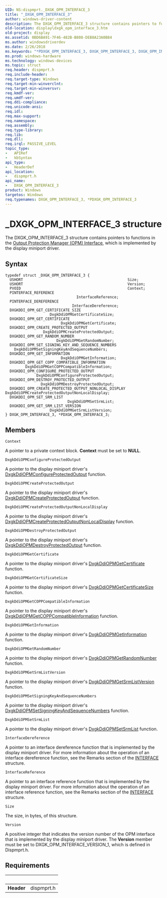 ```yaml
---
UID: NS:dispmprt._DXGK_OPM_INTERFACE_3
title: "_DXGK_OPM_INTERFACE_3"
author: windows-driver-content
description: The DXGK_OPM_INTERFACE_3 structure contains pointers to functions in the Output Protection Manager (OPM) Interface, which is implemented by the display miniport driver.
old-location: display\dxgk_opm_interface_3.htm
old-project: display
ms.assetid: 0BD6BA91-7F46-482B-B808-DEB8A23A0B84
ms.author: windowsdriverdev
ms.date: 2/26/2018
ms.keywords: "*PDXGK_OPM_INTERFACE_3, DXGK_OPM_INTERFACE_3, DXGK_OPM_INTERFACE_3 structure [Display Devices], PDXGK_OPM_INTERFACE_3, PDXGK_OPM_INTERFACE_3 structure pointer [Display Devices], _DXGK_OPM_INTERFACE_3, display.dxgk_opm_interface_3, dispmprt/DXGK_OPM_INTERFACE_3, dispmprt/PDXGK_OPM_INTERFACE_3"
ms.prod: windows-hardware
ms.technology: windows-devices
ms.topic: struct
req.header: dispmprt.h
req.include-header: 
req.target-type: Windows
req.target-min-winverclnt: 
req.target-min-winversvr: 
req.kmdf-ver: 
req.umdf-ver: 
req.ddi-compliance: 
req.unicode-ansi: 
req.idl: 
req.max-support: 
req.namespace: 
req.assembly: 
req.type-library: 
req.lib: 
req.dll: 
req.irql: PASSIVE_LEVEL
topic_type:
-	APIRef
-	kbSyntax
api_type:
-	HeaderDef
api_location:
-	dispmprt.h
api_name:
-	DXGK_OPM_INTERFACE_3
product: Windows
targetos: Windows
req.typenames: DXGK_OPM_INTERFACE_3, *PDXGK_OPM_INTERFACE_3
---
```


# _DXGK_OPM_INTERFACE_3 structure
The DXGK_OPM_INTERFACE_3 structure contains pointers to functions in the <a href="https://msdn.microsoft.com/8dc171f7-76ca-4e1a-865e-7dcb6ab9a2e9">Output Protection Manager (OPM) Interface</a>, which is implemented by the display miniport driver.

## Syntax
````
typedef struct _DXGK_OPM_INTERFACE_3 {
  USHORT                                               Size;
  USHORT                                               Version;
  PVOID                                                Context;
  PINTERFACE_REFERENCE                                 InterfaceReference;
  PINTERFACE_DEREFERENCE                               InterfaceDereference;
  DXGKDDI_OPM_GET_CERTIFICATE_SIZE                     DxgkDdiOPMGetCertificateSize;
  DXGKDDI_OPM_GET_CERTIFICATE                          DxgkDdiOPMGetCertificate;
  DXGKDDI_OPM_CREATE_PROTECTED_OUTPUT                  DxgkDdiOPMCreateProtectedOutput;
  DXGKDDI_OPM_GET_RANDOM_NUMBER                        DxgkDdiOPMGetRandomNumber;
  DXGKDDI_OPM_SET_SIGNING_KEY_AND_SEQUENCE_NUMBERS     DxgkDdiOPMSetSigningKeyAndSequenceNumbers;
  DXGKDDI_OPM_GET_INFORMATION                          DxgkDdiOPMGetInformation;
  DXGKDDI_OPM_GET_COPP_COMPATIBLE_INFORMATION          DxgkDdiOPMGetCOPPCompatibleInformation;
  DXGKDDI_OPM_CONFIGURE_PROTECTED_OUTPUT               DxgkDdiOPMConfigureProtectedOutput;
  DXGKDDI_OPM_DESTROY_PROTECTED_OUTPUT                 DxgkDdiOPMDestroyProtectedOutput;
  DXGKDDI_OPM_CREATE_PROTECTED_OUTPUT_NONLOCAL_DISPLAY DxgkDdiOPMCreateProtectedOutputNonLocalDisplay;
  DXGKDDI_OPM_SET_SRM_LIST                             DxgkDdiOPMSetSrmList;
  DXGKDDI_OPM_GET_SRM_LIST_VERSION                     DxgkDdiOPMGetSrmListVersion;
} DXGK_OPM_INTERFACE_3, *PDXGK_OPM_INTERFACE_3;
````

## Members


`Context`

A pointer to a private context block. <b>Context</b> must be set to <b>NULL</b>.

`DxgkDdiOPMConfigureProtectedOutput`

A pointer to the display miniport driver's <a href="..\dispmprt\nc-dispmprt-dxgkddi_opm_configure_protected_output.md">DxgkDdiOPMConfigureProtectedOutput</a> function.

`DxgkDdiOPMCreateProtectedOutput`

A pointer to the display miniport driver's <a href="..\dispmprt\nc-dispmprt-dxgkddi_opm_create_protected_output.md">DxgkDdiOPMCreateProtectedOutput</a> function.

`DxgkDdiOPMCreateProtectedOutputNonLocalDisplay`

A pointer to the display miniport driver's <a href="..\dispmprt\nc-dispmprt-dxgkddi_opm_destroy_protected_output.md">DxgkDdiOPMCreateProtectedOutputNonLocalDisplay</a> function.

`DxgkDdiOPMDestroyProtectedOutput`

A pointer to the display miniport driver's <a href="..\dispmprt\nc-dispmprt-dxgkddi_opm_destroy_protected_output.md">DxgkDdiOPMDestroyProtectedOutput</a> function.

`DxgkDdiOPMGetCertificate`

A pointer to the display miniport driver's <a href="..\dispmprt\nc-dispmprt-dxgkddi_opm_get_certificate.md">DxgkDdiOPMGetCertificate</a> function.

`DxgkDdiOPMGetCertificateSize`

A pointer to the display miniport driver's <a href="..\dispmprt\nc-dispmprt-dxgkddi_opm_get_certificate_size.md">DxgkDdiOPMGetCertificateSize</a> function.

`DxgkDdiOPMGetCOPPCompatibleInformation`

A pointer to the display miniport driver's <a href="..\dispmprt\nc-dispmprt-dxgkddi_opm_get_copp_compatible_information.md">DxgkDdiOPMGetCOPPCompatibleInformation</a> function.

`DxgkDdiOPMGetInformation`

A pointer to the display miniport driver's <a href="..\dispmprt\nc-dispmprt-dxgkddi_opm_get_information.md">DxgkDdiOPMGetInformation</a> function.

`DxgkDdiOPMGetRandomNumber`

A pointer to the display miniport driver's <a href="..\dispmprt\nc-dispmprt-dxgkddi_opm_get_random_number.md">DxgkDdiOPMGetRandomNumber</a> function.

`DxgkDdiOPMGetSrmListVersion`

A pointer to the display miniport driver's <a href="..\dispmprt\nc-dispmprt-dxgkddi_opm_destroy_protected_output.md">DxgkDdiOPMGetSrmListVersion</a> function.

`DxgkDdiOPMSetSigningKeyAndSequenceNumbers`

A pointer to the display miniport driver's <a href="..\dispmprt\nc-dispmprt-dxgkddi_opm_set_signing_key_and_sequence_numbers.md">DxgkDdiOPMSetSigningKeyAndSequenceNumbers</a> function.

`DxgkDdiOPMSetSrmList`

A pointer to the display miniport driver's <a href="..\dispmprt\nc-dispmprt-dxgkddi_opm_destroy_protected_output.md">DxgkDdiOPMSetSrmList</a> function.

`InterfaceDereference`

A pointer to an interface dereference function that is implemented by the display miniport driver. For more information about the operation of an interface dereference function, see the Remarks section of the <a href="..\wdm\ns-wdm-_interface.md">INTERFACE</a> structure.

`InterfaceReference`

A pointer to an interface reference function that is implemented by the display miniport driver. For more information about the operation of an interface reference function, see the Remarks section of the <a href="..\wdm\ns-wdm-_interface.md">INTERFACE</a> structure.

`Size`

The size, in bytes, of this structure.

`Version`

A positive integer that indicates the version number of the OPM interface that is implemented by the display miniport driver. The <b>Version</b> member must be set to DXGK_OPM_INTERFACE_VERSION_1, which is defined in Dispmprt.h.


## Requirements
| &nbsp; | &nbsp; |
| ---- |:---- |
| **Header** | dispmprt.h |